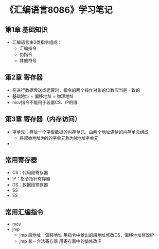 # 《汇编语言8086》学习笔记
## 第1章 基础知识
- 汇编语言由3类指令组成：
	- 汇编指令
	- 伪指令
	- 其他符号

## 第2章 寄存器
- 在进行数据传送或运算时，指令的两个操作对象的位数应当是一致的
- 基础地址 + 偏移地址 =  物理地址
- mov指令不能用于设置CS、IP的值

## 第3章 寄存器（内存访问）
- 字单元：存放一个字型数据的内存单元，由两个地址连续的内存单元组成
	- 将起始地址为N的字单元称为N地址字单元
- 



## 常用寄存器
- CS：代码段寄存器
- IP：指令指针寄存器
- DS：数据段寄存器
- SS
- ES

## 常用汇编指令
- mov
- jmp
	- jmp 段地址：偏移地址	用指令中给出的段地址修改CS，偏移地址修改IP
	- jmp 某一合法寄存器 		用寄存器中的值修改IP